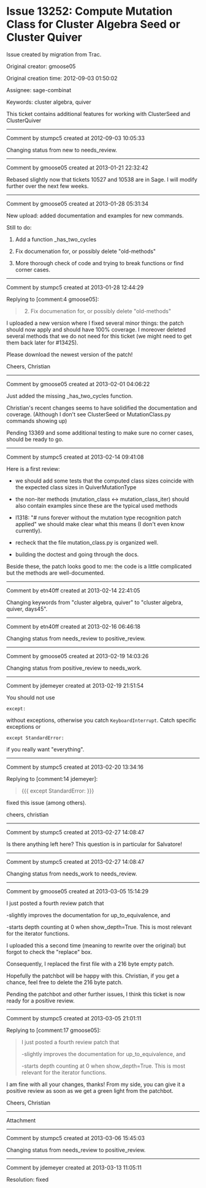 # Issue 13252: Compute Mutation Class for Cluster Algebra Seed or Cluster Quiver

Issue created by migration from Trac.

Original creator: gmoose05

Original creation time: 2012-09-03 01:50:02

Assignee: sage-combinat

Keywords: cluster algebra, quiver

This ticket contains additional features for working with ClusterSeed and ClusterQuiver


---

Comment by stumpc5 created at 2012-09-03 10:05:33

Changing status from new to needs_review.


---

Comment by gmoose05 created at 2013-01-21 22:32:42

Rebased slightly now that tickets 10527 and 10538 are in Sage. I  will modify further over the next few weeks.


---

Comment by gmoose05 created at 2013-01-28 05:31:34

New upload: added documentation and examples for new commands.

Still to do: 

1) Add a function _has_two_cycles

2) Fix documenation for, or possibly delete "old-methods"

3) More thorough check of code and trying to break functions or find corner cases.


---

Comment by stumpc5 created at 2013-01-28 12:44:29

Replying to [comment:4 gmoose05]:

> 2) Fix documenation for, or possibly delete "old-methods"

I uploaded a new version where I fixed several minor things: the patch should now apply and should have 100% coverage. I moreover deleted several methods that we do not need for this ticket (we might need to get them back later for #13425).

Please download the newest version of the patch!

Cheers, Christian


---

Comment by gmoose05 created at 2013-02-01 04:06:22

Just added the missing _has_two_cycles function.

Christian's recent changes seems to have solidified the documentation and coverage. (Although I don't see ClusterSeed or MutationClass.py commands showing up)

Pending 13369 and some additional testing to make sure no corner cases, should be ready to go.


---

Comment by stumpc5 created at 2013-02-14 09:41:08

Here is a first review:

- we should add some tests that the computed class sizes coincide with the expected class sizes in QuiverMutationType

- the non-iter methods (mutation_class <-> mutation_class_iter) should also contain examples since these are the typical used methods

- l1318: "# runs forever without the mutation type recognition patch applied" we should make clear what this means (I don't even know currently).

- recheck that the file mutation_class.py is organized well.

- building the doctest and going through the docs.

Beside these, the patch looks good to me: the code is a little complicated but the methods are well-documented.


---

Comment by etn40ff created at 2013-02-14 22:41:05

Changing keywords from "cluster algebra, quiver" to "cluster algebra, quiver, days45".


---

Comment by etn40ff created at 2013-02-16 06:46:18

Changing status from needs_review to positive_review.


---

Comment by gmoose05 created at 2013-02-19 14:03:26

Changing status from positive_review to needs_work.


---

Comment by jdemeyer created at 2013-02-19 21:51:54

You should not use

```
except:
```

without exceptions, otherwise you catch `KeyboardInterrupt`. Catch specific exceptions or

```
except StandardError:
```

if you really want "everything".


---

Comment by stumpc5 created at 2013-02-20 13:34:16

Replying to [comment:14 jdemeyer]:
> {{{
> except StandardError:
> }}}

fixed this issue (among others).

cheers, christian


---

Comment by stumpc5 created at 2013-02-27 14:08:47

Is there anything left here? This question is in particular for Salvatore!


---

Comment by stumpc5 created at 2013-02-27 14:08:47

Changing status from needs_work to needs_review.


---

Comment by gmoose05 created at 2013-03-05 15:14:29

I just posted a fourth review patch that 

-slightly improves the documentation for up_to_equivalence, and

-starts depth counting at 0 when show_depth=True.  This is most relevant for the iterator functions.

I uploaded this a second time (meaning to rewrite over the original) but forgot to check the "replace" box.

Consequently, I replaced the first file with a 216 byte empty patch.

Hopefully the patchbot will be happy with this.  Christian, if you get a chance, feel free to delete the 216 byte patch.

Pending the patchbot and other further issues, I think this ticket is now ready for a positive review.


---

Comment by stumpc5 created at 2013-03-05 21:01:11

Replying to [comment:17 gmoose05]:
> I just posted a fourth review patch that 
> 
> -slightly improves the documentation for up_to_equivalence, and
> 
> -starts depth counting at 0 when show_depth=True.  This is most relevant for the iterator functions.

I am fine with all your changes, thanks! From my side, you can give it a positive review as soon as we get a green light from the patchbot.

Cheers, Christian


---

Attachment


---

Comment by stumpc5 created at 2013-03-06 15:45:03

Changing status from needs_review to positive_review.


---

Comment by jdemeyer created at 2013-03-13 11:05:11

Resolution: fixed
